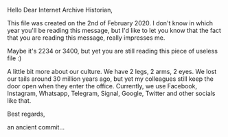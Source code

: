 Hello Dear Internet Archive Historian,

This file was created on the 2nd of February 2020. I don't know in which year you'll be reading this message, but I'd like to let you know that the fact that you are reading this message, really impresses me.

Maybe it's 2234 or 3400, but yet you are still reading this piece of useless file :)

A little bit more about our culture. We have 2 legs, 2 arms, 2 eyes. We lost our tails around 30 million years ago, but yet my colleagues still keep the door open when they enter the office. Currently, we use Facebook, Instagram, Whatsapp, Telegram, Signal, Google, Twitter and other socials like that.

Best regards,

an ancient commit...

